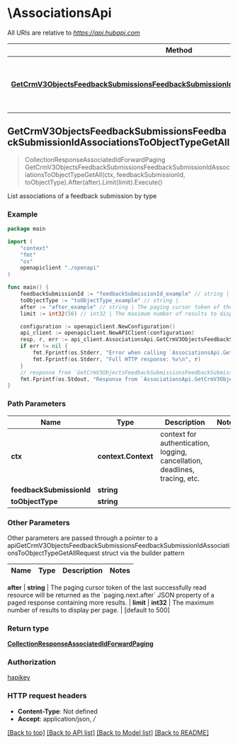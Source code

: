 # \AssociationsApi

All URIs are relative to *https://api.hubapi.com*

Method | HTTP request | Description
------------- | ------------- | -------------
[**GetCrmV3ObjectsFeedbackSubmissionsFeedbackSubmissionIdAssociationsToObjectTypeGetAll**](AssociationsApi.md#GetCrmV3ObjectsFeedbackSubmissionsFeedbackSubmissionIdAssociationsToObjectTypeGetAll) | **Get** /crm/v3/objects/feedback_submissions/{feedbackSubmissionId}/associations/{toObjectType} | List associations of a feedback submission by type



## GetCrmV3ObjectsFeedbackSubmissionsFeedbackSubmissionIdAssociationsToObjectTypeGetAll

> CollectionResponseAssociatedIdForwardPaging GetCrmV3ObjectsFeedbackSubmissionsFeedbackSubmissionIdAssociationsToObjectTypeGetAll(ctx, feedbackSubmissionId, toObjectType).After(after).Limit(limit).Execute()

List associations of a feedback submission by type

### Example

```go
package main

import (
    "context"
    "fmt"
    "os"
    openapiclient "./openapi"
)

func main() {
    feedbackSubmissionId := "feedbackSubmissionId_example" // string | 
    toObjectType := "toObjectType_example" // string | 
    after := "after_example" // string | The paging cursor token of the last successfully read resource will be returned as the `paging.next.after` JSON property of a paged response containing more results. (optional)
    limit := int32(56) // int32 | The maximum number of results to display per page. (optional) (default to 500)

    configuration := openapiclient.NewConfiguration()
    api_client := openapiclient.NewAPIClient(configuration)
    resp, r, err := api_client.AssociationsApi.GetCrmV3ObjectsFeedbackSubmissionsFeedbackSubmissionIdAssociationsToObjectTypeGetAll(context.Background(), feedbackSubmissionId, toObjectType).After(after).Limit(limit).Execute()
    if err != nil {
        fmt.Fprintf(os.Stderr, "Error when calling `AssociationsApi.GetCrmV3ObjectsFeedbackSubmissionsFeedbackSubmissionIdAssociationsToObjectTypeGetAll``: %v\n", err)
        fmt.Fprintf(os.Stderr, "Full HTTP response: %v\n", r)
    }
    // response from `GetCrmV3ObjectsFeedbackSubmissionsFeedbackSubmissionIdAssociationsToObjectTypeGetAll`: CollectionResponseAssociatedIdForwardPaging
    fmt.Fprintf(os.Stdout, "Response from `AssociationsApi.GetCrmV3ObjectsFeedbackSubmissionsFeedbackSubmissionIdAssociationsToObjectTypeGetAll`: %v\n", resp)
}
```

### Path Parameters


Name | Type | Description  | Notes
------------- | ------------- | ------------- | -------------
**ctx** | **context.Context** | context for authentication, logging, cancellation, deadlines, tracing, etc.
**feedbackSubmissionId** | **string** |  | 
**toObjectType** | **string** |  | 

### Other Parameters

Other parameters are passed through a pointer to a apiGetCrmV3ObjectsFeedbackSubmissionsFeedbackSubmissionIdAssociationsToObjectTypeGetAllRequest struct via the builder pattern


Name | Type | Description  | Notes
------------- | ------------- | ------------- | -------------


 **after** | **string** | The paging cursor token of the last successfully read resource will be returned as the &#x60;paging.next.after&#x60; JSON property of a paged response containing more results. | 
 **limit** | **int32** | The maximum number of results to display per page. | [default to 500]

### Return type

[**CollectionResponseAssociatedIdForwardPaging**](CollectionResponseAssociatedIdForwardPaging.md)

### Authorization

[hapikey](../README.md#hapikey)

### HTTP request headers

- **Content-Type**: Not defined
- **Accept**: application/json, */*

[[Back to top]](#) [[Back to API list]](../README.md#documentation-for-api-endpoints)
[[Back to Model list]](../README.md#documentation-for-models)
[[Back to README]](../README.md)

